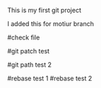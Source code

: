 This is my first git project

I added this for motiur branch

#check file

#git patch test

#git path test 2

#rebase test 1
#rebase test 2